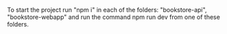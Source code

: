 To start the project run "npm i" in each of the folders: "bookstore-api", "bookstore-webapp" and run the command npm run dev from one of these folders.
